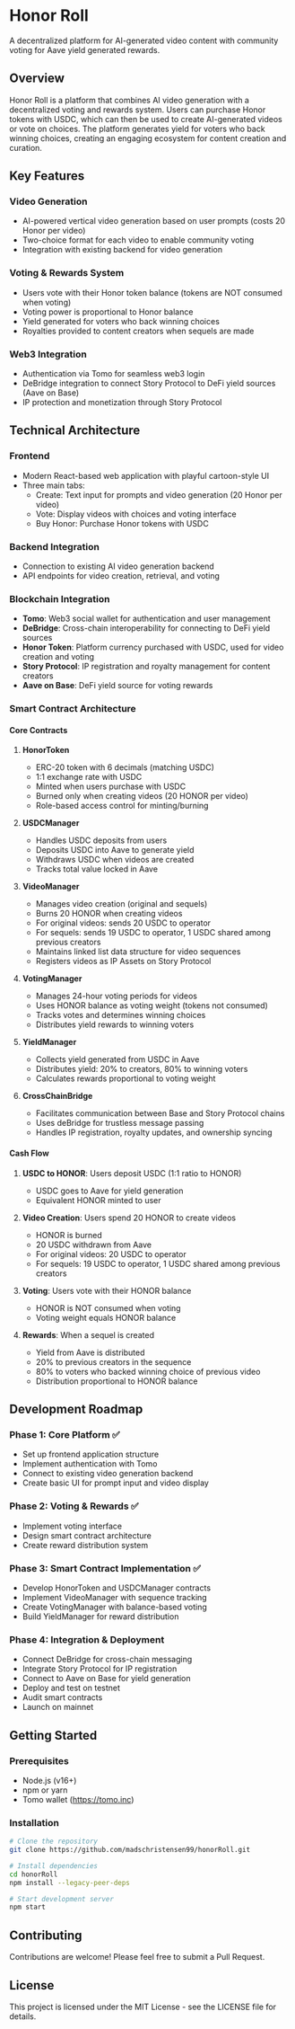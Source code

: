 # Honor Roll

A decentralized platform for AI-generated video content with community voting for Aave yield generated rewards.
 

## Overview

Honor Roll is a platform that combines AI video generation with a decentralized voting and rewards system. Users can purchase Honor tokens with USDC, which can then be used to create AI-generated videos or vote on choices. The platform generates yield for voters who back winning choices, creating an engaging ecosystem for content creation and curation.

## Key Features

### Video Generation
- AI-powered vertical video generation based on user prompts (costs 20 Honor per video)
- Two-choice format for each video to enable community voting
- Integration with existing backend for video generation

### Voting & Rewards System
- Users vote with their Honor token balance (tokens are NOT consumed when voting)
- Voting power is proportional to Honor balance
- Yield generated for voters who back winning choices
- Royalties provided to content creators when sequels are made

### Web3 Integration
- Authentication via Tomo for seamless web3 login
- DeBridge integration to connect Story Protocol to DeFi yield sources (Aave on Base)
- IP protection and monetization through Story Protocol

## Technical Architecture

### Frontend
- Modern React-based web application with playful cartoon-style UI
- Three main tabs:
  - Create: Text input for prompts and video generation (20 Honor per video)
  - Vote: Display videos with choices and voting interface
  - Buy Honor: Purchase Honor tokens with USDC

### Backend Integration
- Connection to existing AI video generation backend
- API endpoints for video creation, retrieval, and voting

### Blockchain Integration
- **Tomo**: Web3 social wallet for authentication and user management
- **DeBridge**: Cross-chain interoperability for connecting to DeFi yield sources
- **Honor Token**: Platform currency purchased with USDC, used for video creation and voting
- **Story Protocol**: IP registration and royalty management for content creators
- **Aave on Base**: DeFi yield source for voting rewards

### Smart Contract Architecture

#### Core Contracts

1. **HonorToken**
   - ERC-20 token with 6 decimals (matching USDC)
   - 1:1 exchange rate with USDC
   - Minted when users purchase with USDC
   - Burned only when creating videos (20 HONOR per video)
   - Role-based access control for minting/burning

2. **USDCManager**
   - Handles USDC deposits from users
   - Deposits USDC into Aave to generate yield
   - Withdraws USDC when videos are created
   - Tracks total value locked in Aave

3. **VideoManager**
   - Manages video creation (original and sequels)
   - Burns 20 HONOR when creating videos
   - For original videos: sends 20 USDC to operator
   - For sequels: sends 19 USDC to operator, 1 USDC shared among previous creators
   - Maintains linked list data structure for video sequences
   - Registers videos as IP Assets on Story Protocol

4. **VotingManager**
   - Manages 24-hour voting periods for videos
   - Uses HONOR balance as voting weight (tokens not consumed)
   - Tracks votes and determines winning choices
   - Distributes yield rewards to winning voters

5. **YieldManager**
   - Collects yield generated from USDC in Aave
   - Distributes yield: 20% to creators, 80% to winning voters
   - Calculates rewards proportional to voting weight

6. **CrossChainBridge**
   - Facilitates communication between Base and Story Protocol chains
   - Uses deBridge for trustless message passing
   - Handles IP registration, royalty updates, and ownership syncing

#### Cash Flow

1. **USDC to HONOR**: Users deposit USDC (1:1 ratio to HONOR)
   - USDC goes to Aave for yield generation
   - Equivalent HONOR minted to user

2. **Video Creation**: Users spend 20 HONOR to create videos
   - HONOR is burned
   - 20 USDC withdrawn from Aave
   - For original videos: 20 USDC to operator
   - For sequels: 19 USDC to operator, 1 USDC shared among previous creators

3. **Voting**: Users vote with their HONOR balance
   - HONOR is NOT consumed when voting
   - Voting weight equals HONOR balance

4. **Rewards**: When a sequel is created
   - Yield from Aave is distributed
   - 20% to previous creators in the sequence
   - 80% to voters who backed winning choice of previous video
   - Distribution proportional to HONOR balance

## Development Roadmap

### Phase 1: Core Platform ✅
- Set up frontend application structure
- Implement authentication with Tomo
- Connect to existing video generation backend
- Create basic UI for prompt input and video display

### Phase 2: Voting & Rewards ✅
- Implement voting interface
- Design smart contract architecture
- Create reward distribution system

### Phase 3: Smart Contract Implementation ✅
- Develop HonorToken and USDCManager contracts
- Implement VideoManager with sequence tracking
- Create VotingManager with balance-based voting
- Build YieldManager for reward distribution

### Phase 4: Integration & Deployment
- Connect DeBridge for cross-chain messaging
- Integrate Story Protocol for IP registration
- Connect to Aave on Base for yield generation
- Deploy and test on testnet
- Audit smart contracts
- Launch on mainnet

## Getting Started

### Prerequisites
- Node.js (v16+)
- npm or yarn
- Tomo wallet (https://tomo.inc)

### Installation
```bash
# Clone the repository
git clone https://github.com/madschristensen99/honorRoll.git

# Install dependencies
cd honorRoll
npm install --legacy-peer-deps

# Start development server
npm start
```

## Contributing

Contributions are welcome! Please feel free to submit a Pull Request.

## License

This project is licensed under the MIT License - see the LICENSE file for details.
